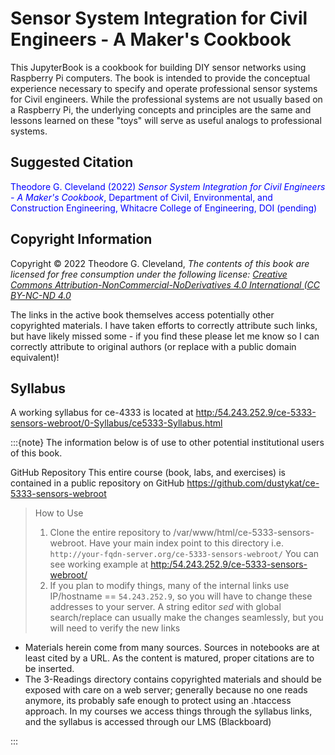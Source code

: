 # Sensor System Integration for Civil Engineers - A Maker's Cookbook

This JupyterBook is a cookbook for building DIY sensor networks using Raspberry Pi computers.  The book is intended to provide the conceptual experience necessary to specify and operate professional sensor systems for Civil engineers.  While the professional systems are not usually based on a Raspberry Pi, the underlying concepts and principles are the same and lessons learned on these "toys" will serve as useful analogs to professional systems.

## Suggested Citation 
<font color=blue>Theodore G. Cleveland (2022) *Sensor System Integration for Civil Engineers - A Maker's Cookbook*, Department of Civil, Environmental, and Construction Engineering, Whitacre College of Engineering, DOI (pending) </font>


## Copyright Information

Copyright © 2022 Theodore G. Cleveland, *The contents of this book are licensed for free consumption under the following license: [Creative Commons Attribution-NonCommercial-NoDerivatives 4.0 International (CC BY-NC-ND 4.0](https://creativecommons.org/licenses/by-nc-nd/4.0/)*

The links in the active book themselves access potentially other copyrighted materials. I have taken efforts to correctly attribute such links, but have likely missed some - if you find these please let me know so I can correctly attribute to original authors (or replace with a public domain equivalent)!

## Syllabus

A working syllabus for ce-4333 is located at [http:/54.243.252.9/ce-5333-sensors-webroot/0-Syllabus/ce5333-Syllabus.html](http:/54.243.252.9/ce5333-sensors-webroot/0-Syllabus/ce5333-Syllabus.html)

:::{note}
The information below is of use to other potential institutional users of this book.

GitHub Repository This entire course (book, labs, and exercises) is contained in a public repository on GitHub https://github.com/dustykat/ce-5333-sensors-webroot

> How to Use
>1. Clone the entire repository to /var/www/html/ce-5333-sensors-webroot. Have your main index point to this directory i.e. `http://your-fqdn-server.org/ce-5333-sensors-webroot/` You can see working example at [http:/54.243.252.9/ce-5333-sensors-webroot/](http:/54.243.252.9/ce5333-sensors-webroot/)
>2. If you plan to modify things, many of the internal links use IP/hostname == `54.243.252.9`, so you will have to change these addresses to your server. A string editor *sed* with global search/replace can usually make the changes seamlessly, but you will need to verify the new links 

- Materials herein come from many sources. Sources in notebooks are at least cited by a URL. As the content is matured, proper citations are to be inserted.
- The 3-Readings directory contains copyrighted materials and should be exposed with care on a web server; generally because no one reads anymore, its probably safe enough to protect using an .htaccess approach. In my courses we access things through the syllabus links, and the syllabus is accessed through our LMS (Blackboard)

:::


